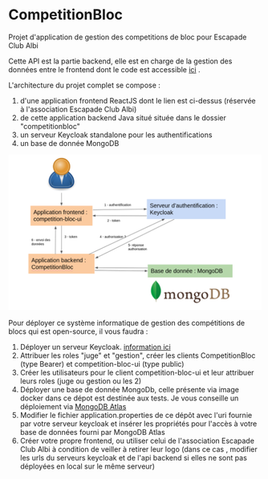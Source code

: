 # CompetitionBloc
Projet d'application de gestion des competitions de bloc pour Escapade Club Albi

Cette API est la partie backend, elle est en charge de la gestion des données entre le frontend dont le code est accessible [ici](https://github.com/MGeraud/competition-bloc-ui) .

L'architecture du projet complet se compose :
1. d'une application frontend ReactJS dont le lien est ci-dessus (réservée à l'association Escapade Club Albi)
2. de cette application backend Java situé située dans le dossier "competitionbloc"
3. un serveur Keycloak standalone pour les authentifications
4. un base de donnée MongoDB


![image architecture](./Architecture.png)

Pour déployer ce système informatique de gestion des compétitions de blocs qui est open-source, il vous faudra :

1. Déployer un serveur Keycloak. [information ici](https://www.keycloak.org/docs/latest/server_installation/index.html)
2. Attribuer les roles "juge" et "gestion", créer les clients CompetitionBloc (type Bearer) et competition-bloc-ui (type public)
3. Créer les utilisateurs pour le client competition-bloc-ui et leur attribuer leurs roles (juge ou gestion ou les 2)
4. Déployer une base de donnée MongoDb, celle présente via image docker dans ce dépot est destinée aux tests. Je vous conseille un déploiement via [MongoDB Atlas](https://www.mongodb.com/cloud/atlas/lp/try2-hterms?utm_content=controlhterms&utm_source=google&utm_campaign=gs_emea_france_search_core_brand_atlas_desktop&utm_term=mongodb&utm_medium=cpc_paid_search&utm_ad=e&utm_ad_campaign_id=12212624521&gclid=Cj0KCQjwpf2IBhDkARIsAGVo0D3sSiKqQ4o6xuDYSSOS9xmh1YwexjDMyE0UUaSj-QJIuKy75LmwYV8aAuw3EALw_wcB)
5. Modifier le fichier application.properties de ce dépôt avec l'uri fournie par votre serveur keycloak et insérer les propriétés pour l'accès à votre base de données fourni par MongoDB Atlas
6. Créer votre propre frontend, ou utiliser celui de l'association Escapade Club Albi à condition de veiller à retirer leur logo (dans ce cas , modifier les urls du serveurs keycloak et de l'api backend si elles ne sont pas déployées en local sur le même serveur)

